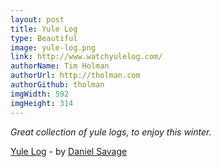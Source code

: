 ```yaml
---
layout: post
title: Yule Log
type: Beautiful
image: yule-log.png
link: http://www.watchyulelog.com/
authorName: Tim Holman
authorUrl: http://tholman.com
authorGithub: tholman
imgWidth: 592
imgHeight: 314
---
```


_Great collection of yule logs, to enjoy this winter._

[Yule Log](http://www.watchyulelog.com/) - by [Daniel Savage](http://somethingsavage.com/)
